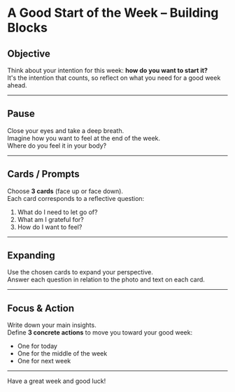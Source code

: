 # A Good Start of the Week – Building Blocks

## Objective
Think about your intention for this week: **how do you want to start it?**  
It's the intention that counts, so reflect on what you need for a good week ahead.

---

## Pause
Close your eyes and take a deep breath.  
Imagine how you want to feel at the end of the week.  
Where do you feel it in your body?

---

## Cards / Prompts
Choose **3 cards** (face up or face down).  
Each card corresponds to a reflective question:

1. What do I need to let go of?  
2. What am I grateful for?  
3. How do I want to feel?

---

## Expanding
Use the chosen cards to expand your perspective.  
Answer each question in relation to the photo and text on each card.

---

## Focus & Action
Write down your main insights.  
Define **3 concrete actions** to move you toward your good week:
- One for today  
- One for the middle of the week  
- One for next week

---

Have a great week and good luck!
